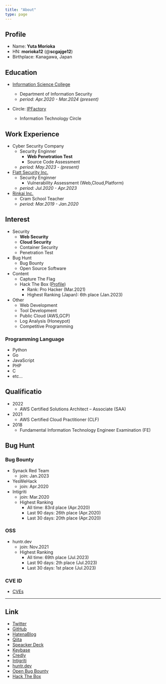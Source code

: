 ```yaml
---
title: "About"
type: page
---
```


## Profile
- Name: **Yuta Morioka**
- HN: **morioka12** (@**scgajge12**)
- Birthplace: Kanagawa, Japan

## Education
- [Information Science College](https://isc.iwasaki.ac.jp/)
  - Department of Information Security
  - *period: Apr.2020 - Mar.2024 (present)*

- Circle: [IPFactory](https://www.ipfactory.org/)
  - Information Technology Circle

## Work Experience
- Cyber Security Company
  - Security Enginner
    - **Web Penetration Test**
    - Source Code Assessment
  - *period: May.2023 - (present)*
- [Flatt Security Inc.](https://flatt.tech/)
  - Security Enginner
    - Vulnerability Assessment (Web,Cloud,Platform)
  - *period: Jul.2020 - Apr.2023*
- [Rinkai Inc.](https://www.rinkaiseminar.co.jp/)
  - Cram School Teacher
  - *period: Mar.2019 - Jan.2020*

## Interest
- Security
  - **Web Security**
  - **Cloud Security**
  - Container Security
  - Penetration Test
- Bug Hunt
  - Bug Bounty
  - Open Source Software
- Content
  - Capture The Flag
  - Hack The Box ([Profile](https://app.hackthebox.com/profile/503730))
    - Rank: Pro Hacker (Mar.2021)
    - Highest Ranking (Japan): 6th place (Jan.2023)
- Other
  - Web Development
  - Tool Development
  - Public Cloud (AWS,GCP)
  - Log Analysis (Honeypot)
  - Competitive Programming

### Programming Language
- Python
- Go
- JavaScript
- PHP
- C
-  etc...

## Qualificatio
- 2022
  - AWS Certified Solutions Architect – Associate (SAA)
- 2021
  - AWS Certified Cloud Practitioner (CLF)
- 2018
  - Fundamental Information Technology Engineer Examination (FE)

## Bug Hunt
### Bug Bounty
- Synack Red Team
  - join: Jan.2023
- YesWeHack
  - join: Apr.2020
- Intigriti
  - join: Mar.2020
  - Highest Ranking
    - All time: 83rd place (Apr.2020)
    - Last 90 days: 26th place (Apr.2020)
    - Last 30 days: 20th place (Apr.2020)

### OSS
- huntr.dev
  - join: Nov.2021
  - Highest Ranking
    - All time: 69th place (Jul.2023)
    - Last 90 days: 2th place (Jul.2023)
    - Last 30 days: 1st place (Jul.2023)

### CVE ID
- [CVEs](/cves/)

---

## Link
- [Twitter](https://twitter.com/scgajge12)
- [GitHub](https://github.com/scgajge12)
- [HatenaBlog](https://scgajge12.hatenablog.com/archive)
- [Qiita](https://qiita.com/scgajge12)
- [Speacker Deck](https://speakerdeck.com/scgajge12)
- [Keybase](https://keybase.io/morioka12)
- [Credly](https://www.credly.com/users/yuta-morioka.9fcde5f4)
- [Intigriti](https://www.intigriti.com/profile/morioka12)
- [huntr.dev](https://huntr.dev/users/scgajge12/)
- [Open Bug Bounty](https://www.openbugbounty.org/researchers/morioka12/)
- [Hack The Box](https://www.hackthebox.eu/profile/503730)
